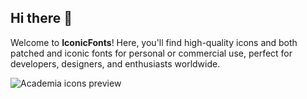## Hi there 👋

Welcome to **IconicFonts**! Here, you'll find high-quality icons and both patched and iconic fonts for personal or commercial use, perfect for developers, designers, and enthusiasts worldwide.

<picture>
  <source media="(prefers-color-scheme: dark)" srcset="https://raw.githubusercontent.com/iconicFonts/if/main/imgs/if-preview_dark.png">
  <img alt="Academia icons preview" src="https://raw.githubusercontent.com/iconicFonts/if/main/imgs/if-preview_light.png">
</picture>
